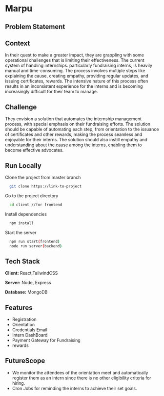 
# Marpu



## Problem Statement

## Context
In their quest to make a greater impact, they are grappling with some operational challenges that is limiting their effectiveness. The current system of handling internships. particularly fundraising interns, is heavily manual and time-consuming. The process involves multiple steps like explaining the cause, creating empathy, providing regular updates, and issuing certificates, rewards. The intensive nature of this process often results in an inconsistent experience for the interns and is becoming increasingly difficult for their team to manage.
## Challenge
They envision a solution that automates the internship management process, with special emphasis on their fundraising efforts. The solution should be capable of automating each step, from orientation to the issuance of certificates and other rewards, making the process seamless and enjoyable for their interns. The solution should also instill empathy and understanding about the cause among the interns, enabling them to become effective advocates.
## Run Locally

Clone the project from master branch


```bash
  git clone https://link-to-project
```

Go to the project directory

```bash
  cd client //for frontend
```

Install dependencies

```bash
  npm install
```

Start the server

```bash
  npm run start(frontend)
  node run server(backend)
```


## Tech Stack

**Client:** React,TailwindCSS

**Server:** Node, Express

**Database:** MongoDB


## Features

- Registration
- Orientation
- Credentials Email
- Intern DashBoard
- Payment Gateway for Fundraising
- rewards


## FutureScope
- We monitor the attendees of the orientation meet and automatically register them as an intern since there is no other eligibility criteria for hiring.
- Cron Jobs for reminding the interns to achieve their set goals. 
